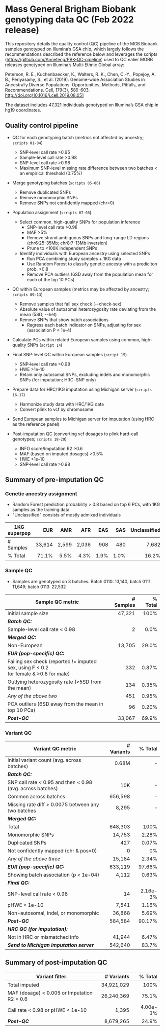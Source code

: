 # Mass General Brigham Biobank genotyping data QC (Feb 2022 release)

This repository details the quality control (QC) pipeline of the MGB Biobank samples genotyped on Illumina’s GSA chip, which largely follows the recommendations described the reference below and leverages the scripts (https://github.com/Annefeng/PBK-QC-pipeline) used to QC ealier MGBB releases genotyped on Illumina’s Multi-Ethnic Global array:

Peterson, R. E., Kuchenbaecker, K., Walters, R. K., Chen, C.-Y., Popejoy, A. B., Periyasamy, S., et al. (2019). Genome-wide Association Studies in Ancestrally Diverse Populations: Opportunities, Methods, Pitfalls, and Recommendations. Cell, 179(3), 589–603. http://doi.org/10.1016/j.cell.2019.08.051

The dataset includes 47,321 individuals genotyped on Illumina’s GSA chip in hg19 coordinates.


## Quality control pipeline

* QC for each genotyping batch (metrics not affected by ancestry; `scripts 01-04`)
	* SNP-level call rate >0.95
	* Sample-level call rate >0.98
	* SNP-level call rate >0.98
	* Maximum SNP-level missing rate difference between two batches < an empirical threshold (0.75%)

* Merge genotyping batches (`scripts 05-06`)
	* Remove duplicated SNPs
	* Remove monomorphic SNPs
	* Remove SNPs not confidently mapped (chr=0)

* Population assignment (`scripts 07-08`)
	* Select common, high-quality SNPs for population inference
		* SNP-level call rate >0.98
		* MAF >5%
		* Remove strand ambiguous SNPs and long-range LD regions (chr6:25-35Mb; chr8:7-13Mb inversion)
		* Prune to <100K independent SNPs
	* Identify individuals with European ancestry using selected SNPs
		* Run PCA combining study samples + 1KG data
		* Use Random Forest to classify genetic ancesty with a prediciton prob. >0.8
		* Remove PCA outliers (6SD away from the population mean for each of the top 10 PCs)

* QC within European samples (metrics may be affected by ancestry; `scripts 09-13`)
	* Remove samples that fail sex check (--check-sex)
	* Absolute value of autosomal heterozygosity rate deviating from the mean (5SD; --het)
	* Remove SNPs that show batch associations
		* Regress each batch indicator on SNPs, adjusting for sex (association P < 1e-4)

* Calculate PCs within related European samples using common, high-quality SNPs (`script 14`)

* Final SNP-level QC within European samples (`script 15`)
	* SNP-level call rate >0.98
	* HWE >1e-10
	* Retain only autosomal SNPs, excluding indels and monomorphic SNPs (for imputation; HRC: SNP only)

* Prepare data for HRC/1KG imputation using Michigan server (`scripts 16-17`)
	* Harmonize study data with HRC/1KG data
	* Convert plink to vcf by chromosome

* Send European samples to Michigan server for imputation (using HRC as the reference panel)

* Post-imputation QC (converting vcf dosages to plink hard-call genotypes; `scripts 18-20`)
	* INFO score/Imputation R2 >0.6
	* MAF (based on imputed dosages) >0.5%
	* HWE >1e-10
	* SNP-level call rate >0.98
	


## Summary of pre-imputation QC

### Genetic ancestry assignment
- Random Forest prediction probability > 0.8 based on top 6 PCs, with 1KG samples as the training data
- "Unclassified" consists of mostly admixed individuals

| 1KG superpop    |  EUR   |  AMR   |  AFR   |  EAS   |  SAS   | Unclassified | Total |
| --- | -----: | -----: | -----: | -----: | -----: | -----------: | -----:|   
| # Samples | 33,614 | 2,599 | 2,036 | 908 | 480 | 7,682 | 47,319 |
| % Total | 71.1% | 5.5% | 4.3% | 1.9% | 1.0% | 16.2% | 100% |



### Sample QC
- Samples are genotyped on 3 batches. Batch 0110: 13,140; batch 0111: 11,649; batch 0113: 22,532

| Sample QC metric | # Samples | % Total |
| ---------------- | -------: | -----: |
| Initial sample size | 47,321 | 100%  |
| **_Batch QC:_**  |   |   |
| Sample-level call rate < 0.98  | 2  | 0.0%  |
| **_Merged QC:_**  |   |   |
| Non-European | 13,705 | 29.0% |
| **_EUR (pop-specific) QC:_**  |   |   |
| Failing sex check (reported != imputed sex, using F < 0.2 <br>for female & >0.8 for male) | 332  | 0.87%  |
| Outlying heterozygosity rate (>5SD from the mean) | 134  | 0.35%  |
| _Any of the above two_ | 451  | 0.95%  |
| PCA outliers (6SD away from the mean in top 10 PCs) | 96 | 0.20% |
| **_Post-QC_** | 33,067 | 69.9%  | 


### Variant QC

| Variant QC metric  | # Variants | % Total |
| ------------- | -------------: | -------------: |
| Initial variant count (avg. across batches) | 0.68M | - |
| **_Batch QC:_**  |   |   |
| SNP call rate < 0.95 and then < 0.98 (avg. across batches)| 10K  | -  |
| Common across batches | 656,598 | - |
| Missing rate diff > 0.0075 between any two batches  | 8,295  | -  |
| **_Merged QC:_**  |   |   |
| Total  | 648,303 | 100%  |
| Monomorphic SNPs  | 14,753 | 2.28%  |
| Duplicated SNPs  | 427  | 0.07%  |
| Not confidently mapped (chr & pos=0)  | 0 | 0%  |
| _Any of the above three_  | 15,184  | 2.34%  |
| **_EUR (pop-specific) QC:_**  | 633,119  | 97.66%  |
| Showing batch association (p < 1e-04)  | 4,112  | 0.63%  |
| **_Final QC:_**  |   |   |
| SNP-level call rate < 0.98  | 14  | 2.16e-3% |
| pHWE < 1e-10  | 7,541  | 1.16% |
| Non-autosomal, indel, or monomorphic  | 36,868 | 5.69% |
| **_Post-QC_** | 584,584 | 90.17%  |
| **_HRC QC (for imputation):_**  | | |
| Not in HRC or mismatched info  | 41,944  | 6.47% |
| **_Send to Michigan imputation server_**  | 542,640  | 83.7%  |



## Summary of post-imputation QC

| Variant filter.    | # Variants | % Total |   
| ------------------ | ---------: | ------: |
| Total imputed | 34,921,029 | 100% | 		   
| MAF (dosage) < 0.005 or Imputation R2 < 0.6 | 26,240,369 | 75.1% |    
| Call rate < 0.98 or pHWE < 1e-10 | 1,395 | 4.00e-3% |       
| **_Post-QC_** | 8,679,265 | 24.9% |

